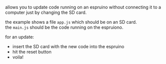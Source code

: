 allows you to update code running on an espruino without connecting it to a computer just by changing the SD card.

the example shows a file `app.js` which should be on an SD card.  
the `main.js` should be the code running on the espruiono.  

for an update:
* insert the SD card with the new code into the espruino
* hit the reset button
* voila!

